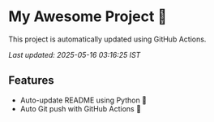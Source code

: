 # My Awesome Project 🚀

This project is automatically updated using GitHub Actions.

_Last updated: 2025-05-16 03:16:25 IST_

## Features
- Auto-update README using Python 🐍
- Auto Git push with GitHub Actions 🤖
